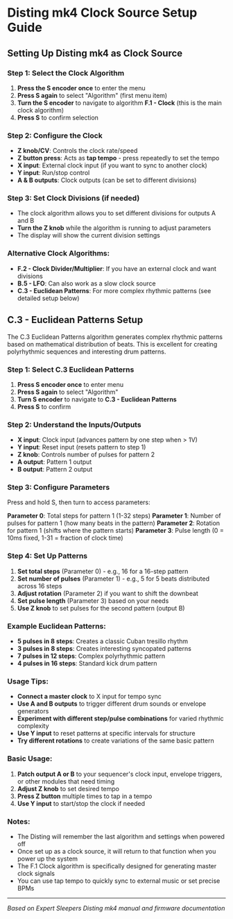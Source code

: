 # Disting mk4 Clock Source Setup Guide

## **Setting Up Disting mk4 as Clock Source**

### **Step 1: Select the Clock Algorithm**
1. **Press the S encoder once** to enter the menu
2. **Press S again** to select "Algorithm" (first menu item)
3. **Turn the S encoder** to navigate to algorithm **F.1 - Clock** (this is the main clock algorithm)
4. **Press S** to confirm selection

### **Step 2: Configure the Clock**
- **Z knob/CV**: Controls the clock rate/speed
- **Z button press**: Acts as **tap tempo** - press repeatedly to set the tempo
- **X input**: External clock input (if you want to sync to another clock)
- **Y input**: Run/stop control
- **A & B outputs**: Clock outputs (can be set to different divisions)

### **Step 3: Set Clock Divisions (if needed)**
- The clock algorithm allows you to set different divisions for outputs A and B
- **Turn the Z knob** while the algorithm is running to adjust parameters
- The display will show the current division settings

### **Alternative Clock Algorithms:**
- **F.2 - Clock Divider/Multiplier**: If you have an external clock and want divisions
- **B.5 - LFO**: Can also work as a slow clock source
- **C.3 - Euclidean Patterns**: For more complex rhythmic patterns (see detailed setup below)

## **C.3 - Euclidean Patterns Setup**

The C.3 Euclidean Patterns algorithm generates complex rhythmic patterns based on mathematical distribution of beats. This is excellent for creating polyrhythmic sequences and interesting drum patterns.

### **Step 1: Select C.3 Euclidean Patterns**
1. **Press S encoder once** to enter menu
2. **Press S again** to select "Algorithm"
3. **Turn S encoder** to navigate to **C.3 - Euclidean Patterns**
4. **Press S** to confirm

### **Step 2: Understand the Inputs/Outputs**
- **X input**: Clock input (advances pattern by one step when > 1V)
- **Y input**: Reset input (resets pattern to step 1)
- **Z knob**: Controls number of pulses for pattern 2
- **A output**: Pattern 1 output
- **B output**: Pattern 2 output

### **Step 3: Configure Parameters**
Press and hold S, then turn to access parameters:

**Parameter 0**: Total steps for pattern 1 (1-32 steps)
**Parameter 1**: Number of pulses for pattern 1 (how many beats in the pattern)
**Parameter 2**: Rotation for pattern 1 (shifts where the pattern starts)
**Parameter 3**: Pulse length (0 = 10ms fixed, 1-31 = fraction of clock time)

### **Step 4: Set Up Patterns**
1. **Set total steps** (Parameter 0) - e.g., 16 for a 16-step pattern
2. **Set number of pulses** (Parameter 1) - e.g., 5 for 5 beats distributed across 16 steps
3. **Adjust rotation** (Parameter 2) if you want to shift the downbeat
4. **Set pulse length** (Parameter 3) based on your needs
5. **Use Z knob** to set pulses for the second pattern (output B)

### **Example Euclidean Patterns:**
- **5 pulses in 8 steps**: Creates a classic Cuban tresillo rhythm
- **3 pulses in 8 steps**: Creates interesting syncopated patterns
- **7 pulses in 12 steps**: Complex polyrhythmic pattern
- **4 pulses in 16 steps**: Standard kick drum pattern

### **Usage Tips:**
- **Connect a master clock** to X input for tempo sync
- **Use A and B outputs** to trigger different drum sounds or envelope generators
- **Experiment with different step/pulse combinations** for varied rhythmic complexity
- **Use Y input** to reset patterns at specific intervals for structure
- **Try different rotations** to create variations of the same basic pattern

### **Basic Usage:**
1. **Patch output A or B** to your sequencer's clock input, envelope triggers, or other modules that need timing
2. **Adjust Z knob** to set desired tempo
3. **Press Z button** multiple times to tap in a tempo
4. **Use Y input** to start/stop the clock if needed

### **Notes:**
- The Disting will remember the last algorithm and settings when powered off
- Once set up as a clock source, it will return to that function when you power up the system
- The F.1 Clock algorithm is specifically designed for generating master clock signals
- You can use tap tempo to quickly sync to external music or set precise BPMs

---
*Based on Expert Sleepers Disting mk4 manual and firmware documentation*